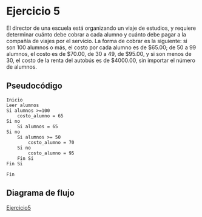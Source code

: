 # Ejercicio 5 

El director de una escuela está organizando un viaje de estudios, y requiere determinar cuánto debe cobrar a cada alumno y cuánto debe pagar a la compañía de viajes por el servicio. La forma de cobrar es la siguiente: si son 100 alumnos o más, el costo por cada alumno es de $65.00; de 50 a 99 alumnos, el costo es de $70.00, de 30 a 49, de $95.00, y si son menos de 30, el costo de la renta del autobús es de $4000.00, sin importar el número de alumnos.

## Pseudocódigo
```
Inicio
Leer alumnos
Si alumnos >=100
    costo_alumno = 65
Si no
    Si alumnos = 65
Si no
    Si alumnos >= 50
        costo_alumno = 70
    Si no
        costo_alumno = 95
    Fin Si
Fin Si

Fin
```

## Diagrama de flujo
[Ejercicio5](diagrama5.png)
